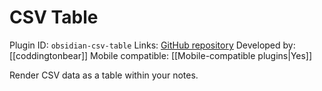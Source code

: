 # CSV Table

Plugin ID: `obsidian-csv-table`
Links: [GitHub repository](https://github.com/coddingtonbear/obsidian-csv-table)
Developed by: [[coddingtonbear]]
Mobile compatible: [[Mobile-compatible plugins|Yes]]

Render CSV data as a table within your notes.
